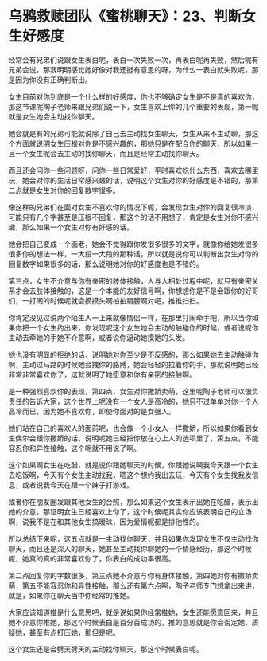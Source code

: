 # 乌鸦救赎团队《蜜桃聊天》：23、判断女生好感度

经常会有兄弟们说跟女生表白呢，表白一次失败一次，再表白呢再失败，然后呢有兄弟会说，那我明明感觉她好像对我还挺有意思的呀，为什么一表白就失败呢，那是因为你没有正确判断出。

女生目前对你到底是一个什么样的好感度，你也不够确定女生是不是真的喜欢你，那这节课呢陶子老师来跟兄弟们说一下，女生喜欢上你的几个重要的表现，第一呢就是女生她会主动找你聊天。

她会就是有的兄弟可能就说除了自己去主动找女生聊天，女生从来不主动聊，那这个方面就说明女生压根对你是不感兴趣的，那她只是在配合你的聊天，所以如果一旦一个女生呢会去主动的找你聊天，而且是经常主动找你聊天。

而且还会问你一些问题呀，问你一些日常爱好，平时喜欢吃什么东西，喜欢去哪里玩，她会对你的生活日常感兴趣的话，说明这个女生对你的好感度是不错的，那第二点就是女生对你的回复数字很多。

像这样的兄弟们在面对女生不喜欢你的情况下呢，会发现女生对你的回复很冷淡，可能只有几个字甚至是压根不回复，那这个的话不用想了，肯定是女生对你不感兴趣，那么如果一个女生对你有好感的话。

她会把自己变成一个画老，她会不觉得跟你发很多很多的文字，就像你给她发很多很多你的想法一样，一大段一大段的那种话，所以就是说你可以判断出女生对你的回复数字如果很多的话，那么说明她对你的好感度也是不错的。

第三点，女生不介意与你有亲密的肢体接触，人与人相处过程中呢，就只有亲密关系才会去肢体接触的，这是一个本能的友好信号啊，你想想你是不是会跟你的好哥们，一打闹的时候呢就会摸摸头啊拍拍肩膀啊对吧，推推扫扫。

你肯定没见过说两个陌生人一上来就像情侣一样，在那里打闹牵手吧，所以当你如果你把一个女生约出来，你发现呢这个女生她会主动的触碰你的时候，或者说呢你主动去牵她的手她不介意啊，或者说你逼动她摸她的头发。

她也没有明显的拒绝的话，说明她对你至少是不反感的，那么如果她去主动触碰你啊，主动过马路的时候她会拽你的胳膊，她会轻轻的拉着你的手，那就说明她已经非常非常喜欢你了，这就说明了她愿意和你有亲密的接触啊。

是一种强烈喜欢你的表现，第四点，女生对你撒娇卖萌，这里呢陶子老师可以很负责任的告诉大家，这个世界上呢没有一个女人是高冷的，她只不过单单对你一个人高冷而已，因为她不喜欢你，即使你面对的是女强人。

她们站在自己的喜欢人的面前呢，也会像一个小女人一样撒娇，所以如果你看到女生偶尔会跟你撒娇的话，说明呢她已经把你放在心上人的选项里了，第五点，不能容忍你和异性接触，这个呢就不用说了啊。

这个如果啊女生在吃醋，就是说你跟她聊天的时候，你跟她说啊我今天跟一个女生去吃饭啊，今天有个女生主动找我，嗯这个想约我出去玩，今天有个女生找我发信息，或者说我今天在跟一个妹子打游戏。

或者你在朋友圈发跟其他女生的合照，那么如果这个女生表示出她在吃醋，表示出她的介意，那证明女生已经喜欢上你了，这个时候呢其实你应该表明自己的立场啊，说我不是在和其他女生搞暧昧，因为爱情呢都是排他性的。

所以总结下来呢，这五点就是一主动找你聊天，并且如果你发现女生不仅主动找你聊天，而且还是深入的聊天，她甚至主动找你聊她的一个情感经历，那这个时候呢，她真的真的非常喜欢你了，你表白的成功率很高。

第二点回复你的字数很多，第三点她不介意与你有身体接触，第四她对你有撒娇卖萌，第五不能容忍你和异性接触，那么还有第六点啊，陶子老师专门想拿出来讲，就是，如果你在聊天当中你经常的推她。

大家应该知道推是什么意思吧，就是说如果你经常推她，女生还能愿意回来，并且她不介意你推她，那这个时候表白是百分百成功的，推的意思就是你会否定她，质疑她，甚至有点打压她，那但是呢。

这个女生还是会劈天劈天的主动找你聊天，那这个时候表白呢。